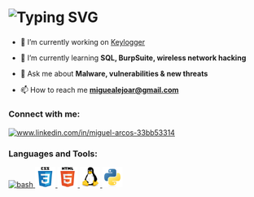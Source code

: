 <h1 aling="center>
<a href="https://git.io/typing-svg"><img src="https://readme-typing-svg.herokuapp.com?font=Fira+Code&size=25&duration=2500&pause=1000&color=F7F7F7&center=true&vCenter=true&multiline=true&width=435&lines=Hi!+I'm+Miguel+Arcos" alt="Typing SVG" /></a>
</h1>
<h3 align="center">
  
</h3>

- 🔭 I’m currently working on [Keylogger](https://github.com/MigueAAM/KeyLogger)

- 🌱 I’m currently learning **SQL, BurpSuite, wireless network hacking**

- 💬 Ask me about **Malware, vulnerabilities & new threats**

- 📫 How to reach me **miguealejoar@gmail.com**

<h3 align="left">Connect with me:</h3>
<p align="left">
<a href="https://linkedin.com/in/www.linkedin.com/in/miguel-arcos-33bb53314" target="blank"><img align="center" src="https://raw.githubusercontent.com/rahuldkjain/github-profile-readme-generator/master/src/images/icons/Social/linked-in-alt.svg" alt="www.linkedin.com/in/miguel-arcos-33bb53314" height="30" width="40" /></a>
</p>

<h3 align="left">Languages and Tools:</h3>
<p align="left"> <a href="https://www.gnu.org/software/bash/" target="_blank" rel="noreferrer"> <img src="https://www.vectorlogo.zone/logos/gnu_bash/gnu_bash-icon.svg" alt="bash" width="40" height="40"/> </a> <a href="https://www.w3schools.com/css/" target="_blank" rel="noreferrer"> <img src="https://raw.githubusercontent.com/devicons/devicon/master/icons/css3/css3-original-wordmark.svg" alt="css3" width="40" height="40"/> </a> <a href="https://www.w3.org/html/" target="_blank" rel="noreferrer"> <img src="https://raw.githubusercontent.com/devicons/devicon/master/icons/html5/html5-original-wordmark.svg" alt="html5" width="40" height="40"/> </a> <a href="https://www.linux.org/" target="_blank" rel="noreferrer"> <img src="https://raw.githubusercontent.com/devicons/devicon/master/icons/linux/linux-original.svg" alt="linux" width="40" height="40"/> </a> <a href="https://www.python.org" target="_blank" rel="noreferrer"> <img src="https://raw.githubusercontent.com/devicons/devicon/master/icons/python/python-original.svg" alt="python" width="40" height="40"/> </a> </p>
